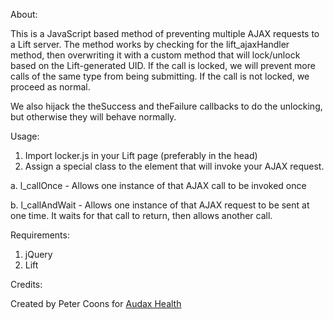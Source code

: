 About:

This is a JavaScript based method of preventing multiple AJAX requests to a Lift server. The method works by checking for the lift_ajaxHandler method, then overwriting it with a custom method that will lock/unlock based on the Lift-generated UID. If the call is locked, we will prevent more calls of the same type from being submitting. If the call is not locked, we proceed as normal.

We also hijack the theSuccess and theFailure callbacks to do the unlocking, but otherwise they will behave normally.

Usage:

1. Import locker.js in your Lift page (preferably in the head)
2. Assign a special class to the element that will invoke your AJAX request.
 
  a. l_callOnce - Allows one instance of that AJAX call to be invoked once

  b. l_callAndWait - Allows one instance of that AJAX request to be sent at one time. It waits for that call to return, then allows another call.

Requirements:

1. jQuery
2. Lift

Credits:

Created by Peter Coons for <a href="http://www.audaxhealth.com">Audax Health</a>
